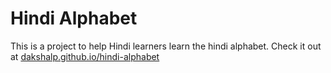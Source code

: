 # Hindi Alphabet
This is a project to help Hindi learners learn the hindi alphabet. Check it out at [dakshalp.github.io/hindi-alphabet](https://dakshalp.github.io/hindi-alphabet)

